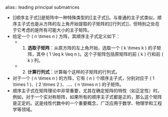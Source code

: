 alias:: leading principal submatrices

- [[顺序主子式]]是矩阵中一种特殊类型的[[主子式]]。与普通的主子式类似，顺序主子式也是从方阵的左上角开始提取的子矩阵的[[行列式]]，但特别之处在于它考虑的是所有可能大小的主子矩阵。
- 给定一个 \( n \times n \) 方阵，其顺序主子式定义如下：
	- 1. **选取子矩阵**：从原方阵的左上角开始，选取一个 \( k \times k \) 的子矩阵，其中 \( 1 \leq k \leq n \)。这个子矩阵包括原矩阵的前 \( k \) 行和前 \( k \) 列。
	- 2. **计算行列式**：计算每个这样的子矩阵的行列式。
- 对于一个 \( n \times n \) 的方阵，它有 \( n \) 个顺序主子式，分别对应于 \( 1 \times 1 \)、\( 2 \times 2 \)、...、\( n \times n \) 的子矩阵。
- 顺序主子式在矩阵理论中非常重要，尤其在确定矩阵的特性（如正定性）时。例如，对于一个实对称矩阵，如果所有的顺序主子式都是正的，那么这个矩阵是正定的。这是线性代数中的一个重要概念，广泛应用于数学、物理学和工程学等领域。